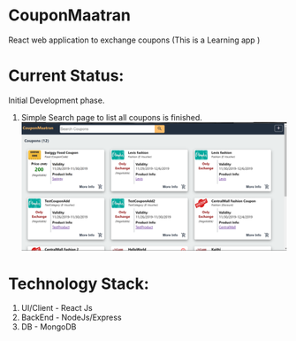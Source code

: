 # CouponMaatran
React web application to exchange coupons (This is a Learning app )

# Current Status:
Initial Development phase.
  1. Simple Search page to list all coupons is finished.
  ![Alt text](CouponMaatran_BuildUp2.png?raw=true)

# Technology Stack:
  1. UI/Client - React Js
  2. BackEnd - NodeJs/Express
  3. DB - MongoDB

